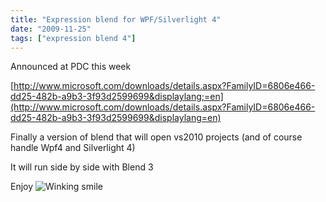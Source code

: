 ```yaml
---
title: "Expression blend for WPF/Silverlight 4"
date: "2009-11-25"
tags: ["expression blend 4"]
---
```


Announced at PDC this week

[http://www.microsoft.com/downloads/details.aspx?FamilyID=6806e466-dd25-482b-a9b3-3f93d2599699&displaylang;=en](http://www.microsoft.com/downloads/details.aspx?FamilyID=6806e466-dd25-482b-a9b3-3f93d2599699&displaylang=en)

Finally a version of blend that will open vs2010 projects (and of course handle Wpf4 and Silverlight 4)

It will run side by side with Blend 3

Enjoy ![Winking smile](./image.axd?picture=wlEmoticon-winkingsmile_2.png)
